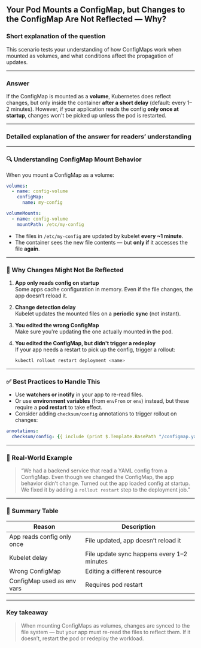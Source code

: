 ## Your Pod Mounts a ConfigMap, but Changes to the ConfigMap Are Not Reflected — Why?

### Short explanation of the question  
This scenario tests your understanding of how ConfigMaps work when mounted as volumes, and what conditions affect the propagation of updates.

---

### Answer  
If the ConfigMap is mounted as a **volume**, Kubernetes does reflect changes, but only inside the container **after a short delay** (default: every 1–2 minutes). However, if your application reads the config **only once at startup**, changes won't be picked up unless the pod is restarted.

---

### Detailed explanation of the answer for readers’ understanding

---

### 🔍 Understanding ConfigMap Mount Behavior

When you mount a ConfigMap as a volume:
```yaml
volumes:
  - name: config-volume
    configMap:
      name: my-config

volumeMounts:
  - name: config-volume
    mountPath: /etc/my-config
```

- The files in `/etc/my-config` are updated by kubelet **every ~1 minute**.
- The container sees the new file contents — but **only if** it accesses the file **again**.

---

### 🤔 Why Changes Might Not Be Reflected

1. **App only reads config on startup**  
   Some apps cache configuration in memory. Even if the file changes, the app doesn’t reload it.

2. **Change detection delay**  
   Kubelet updates the mounted files on a **periodic sync** (not instant).

3. **You edited the wrong ConfigMap**  
   Make sure you're updating the one actually mounted in the pod.

4. **You edited the ConfigMap, but didn't trigger a redeploy**  
   If your app needs a restart to pick up the config, trigger a rollout:
   ```bash
   kubectl rollout restart deployment <name>
   ```

---

### ✅ Best Practices to Handle This

- Use **watchers or inotify** in your app to re-read files.
- Or use **environment variables** (from `envFrom` or `env`) instead, but these require a **pod restart** to take effect.
- Consider adding `checksum/config` annotations to trigger rollout on changes:

```yaml
annotations:
  checksum/config: {{ include (print $.Template.BasePath "/configmap.yaml") . | sha256sum }}
```

---

### 🧪 Real-World Example

> “We had a backend service that read a YAML config from a ConfigMap. Even though we changed the ConfigMap, the app behavior didn’t change. Turned out the app loaded config at startup. We fixed it by adding a `rollout restart` step to the deployment job.”

---

### 🔄 Summary Table

| Reason                        | Description                                 |
|------------------------------|---------------------------------------------|
| App reads config only once   | File updated, app doesn’t reload it         |
| Kubelet delay                | File update sync happens every 1–2 minutes  |
| Wrong ConfigMap              | Editing a different resource                |
| ConfigMap used as env vars   | Requires pod restart                        |

---

### Key takeaway

> When mounting ConfigMaps as volumes, changes are synced to the file system — but your app must re-read the files to reflect them. If it doesn’t, restart the pod or redeploy the workload.
